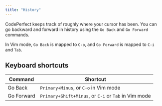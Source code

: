 ```yaml
---
title: "History"
---
```


CodePerfect keeps track of roughly where your cursor has been. You can go
backward and forward in history using the `Go Back` and `Go Forward` commands.

In Vim mode, `Go Back` is mapped to `C-o`, and `Go Forward` is mapped to `C-i`
and `Tab`.

## Keyboard shortcuts

| Command    | Shortcut                                             |
| ---------- | ---------------------------------------------------- |
| Go Back    | `Primary+Minus`, or `C-o` in Vim mode                |
| Go Forward | `Primary+Shift+Minus`, or `C-i` or `Tab` in Vim mode |

